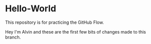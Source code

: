 # Hello-World
This repository is for practicing the GitHub Flow.

Hey I'm Alvin and these are the first few bits of changes made to this branch.
